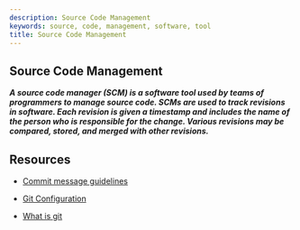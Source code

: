```yaml
---
description: Source Code Management
keywords: source, code, management, software, tool
title: Source Code Management
---
```


## Source Code Management

***A source code manager (SCM) is a software tool used by teams of programmers to manage source code. SCMs are used to track revisions in software. Each revision is given a timestamp and includes the name of the person who is responsible for the change. Various revisions may be compared, stored, and merged with other revisions.***

## Resources

* [Commit message guidelines](/source-code-management/commit-message-guidelines)

* [Git Configuration](/source-code-management/git-configuration)

* [What is git](https://www.atlassian.com/git/tutorials/what-is-git)
